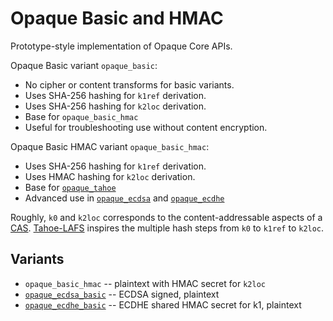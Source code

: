 # Opaque Basic and HMAC

Prototype-style implementation of Opaque Core APIs.

Opaque Basic variant `opaque_basic`:
- No cipher or content transforms for basic variants.
- Uses SHA-256 hashing for `k1ref` derivation.
- Uses SHA-256 hashing for `k2loc` derivation.
- Base for `opaque_basic_hmac`
- Useful for troubleshooting use without content encryption.

Opaque Basic HMAC variant `opaque_basic_hmac`:
- Uses SHA-256 hashing for `k1ref` derivation.
- Uses HMAC hashing for `k2loc` derivation.
- Base for [`opaque_tahoe`](./opaque_tahoe.md)
- Advanced use in [`opaque_ecdsa`](./opaque_ecdsa.md) and [`opaque_ecdhe`](./opaque_ecdhe.md)

Roughly, `k0` and `k2loc` corresponds to the content-addressable aspects of a [CAS][].
[Tahoe-LAFS][] inspires the multiple hash steps from `k0` to `k1ref` to `k2loc`.

  [Tahoe-LAFS]: https://tahoe-lafs.readthedocs.io/en/tahoe-lafs-1.12.1/specifications/file-encoding.html
  [CAS]: https://en.wikipedia.org/wiki/Content-addressable_storage

## Variants

- `opaque_basic_hmac` -- plaintext with HMAC secret for `k2loc`
- [`opaque_ecdsa_basic`](./opaque_ecdsa.md) -- ECDSA signed, plaintext
- [`opaque_ecdhe_basic`](./opaque_ecdhe.md) -- ECDHE shared HMAC secret for k1, plaintext


